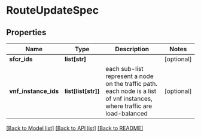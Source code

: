 # RouteUpdateSpec

## Properties
Name | Type | Description | Notes
------------ | ------------- | ------------- | -------------
**sfcr_ids** | **list[str]** |  | [optional] 
**vnf_instance_ids** | **list[list[str]]** | each sub-list represent a node on the traffic path. each node is a list of vnf instances, where traffic are load-balanced | [optional] 

[[Back to Model list]](../README.md#documentation-for-models) [[Back to API list]](../README.md#documentation-for-api-endpoints) [[Back to README]](../README.md)



